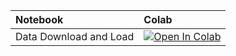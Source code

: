 | Notebook                                    | Colab                                                                                                   |
|:--------------------------------------------|:-------------------------------------------------------------------------------------------------------|
| Data Download and Load                      | [![Open In Colab](https://colab.research.google.com/assets/colab-badge.svg)](https://colab.research.google.com/github/TalentCLEF/talentclef_tutorials/blob/main/talentclef2025/TalentCLEF_data_tutorial.ipynb)   |     




